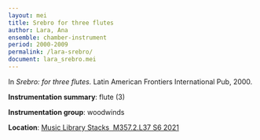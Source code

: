 ```yaml
---
layout: mei
title: Srebro for three flutes
author: Lara, Ana
ensemble: chamber-instrument
period: 2000-2009
permalink: /lara-srebro/
document: lara_srebro.mei
---
```


In *Srebro: for three flutes.* Latin American Frontiers International Pub, 2000.

**Instrumentation summary**: flute (3)

**Instrumentation group**: woodwinds

**Location**: <a href="https://tufts.primo.exlibrisgroup.com/permalink/01TUN_INST/1kc9gia/alma991018728137103851" target="_blank">Music Library Stacks  M357.2.L37 S6 2021</a>
